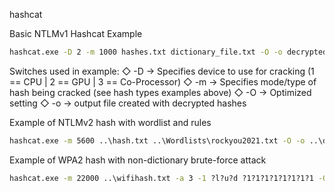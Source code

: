 hashcat

Basic NTLMv1 Hashcat Example

~~~cmd
hashcat.exe -D 2 -m 1000 hashes.txt dictionary_file.txt -O -o decrypted_hashes.txt
~~~

Switches used in example:
   ◇ -D → Specifies device to use for cracking (1 == CPU | 2 == GPU | 3 == Co-Processor)
   ◇ -m → Specifies mode/type of hash being cracked (see hash types examples above)
   ◇ -O → Optimized setting
   ◇ -o → output file created with decrypted hashes

Example of NTLMv2 hash with wordlist and rules

~~~cmd
hashcat.exe -m 5600 ..\hash.txt ..\Wordlists\rockyou2021.txt -O -o ..\decrypted_hash.txt -r rules\cyclone_250.rule --debug-mode=1 --debug-file=matched.rules -w3
~~~

Example of WPA2 hash with non-dictionary brute-force attack

~~~cmd
hashcat.exe -m 22000 ..\wifihash.txt -a 3 -1 ?l?u?d ?1?1?1?1?1?1?1?1 -O -o ..\wifihash_decrypted.txt
~~~